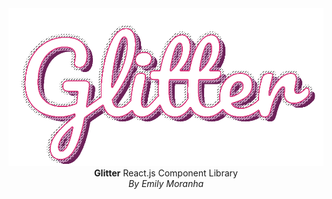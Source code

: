 <center>
<img src="GlitterLogoHoriz.png">
  <b>Glitter</b> React.js Component Library<br/>
<em>By Emily Moranha</em>
</center>
